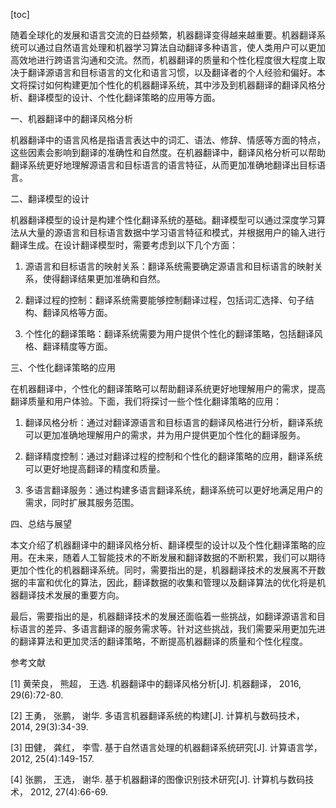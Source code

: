 
[toc]                    
                
                
随着全球化的发展和语言交流的日益频繁，机器翻译变得越来越重要。机器翻译系统可以通过自然语言处理和机器学习算法自动翻译多种语言，使人类用户可以更加高效地进行跨语言沟通和交流。然而，机器翻译的质量和个性化程度很大程度上取决于翻译源语言和目标语言的文化和语言习惯，以及翻译者的个人经验和偏好。本文将探讨如何构建更加个性化的机器翻译系统，其中涉及到机器翻译的翻译风格分析、翻译模型的设计、个性化翻译策略的应用等方面。

一、机器翻译中的翻译风格分析

机器翻译中的语言风格是指语言表达中的词汇、语法、修辞、情感等方面的特点，这些因素会影响到翻译的准确性和自然度。在机器翻译中，翻译风格分析可以帮助翻译系统更好地理解源语言和目标语言的语言特征，从而更加准确地翻译出目标语言。

二、翻译模型的设计

机器翻译模型的设计是构建个性化翻译系统的基础。翻译模型可以通过深度学习算法从大量的源语言和目标语言数据中学习语言特征和模式，并根据用户的输入进行翻译生成。在设计翻译模型时，需要考虑到以下几个方面：

1. 源语言和目标语言的映射关系：翻译系统需要确定源语言和目标语言的映射关系，使得翻译结果更加准确和自然。

2. 翻译过程的控制：翻译系统需要能够控制翻译过程，包括词汇选择、句子结构、翻译风格等方面。

3. 个性化的翻译策略：翻译系统需要为用户提供个性化的翻译策略，包括翻译风格、翻译精度等方面。

三、个性化翻译策略的应用

在机器翻译中，个性化的翻译策略可以帮助翻译系统更好地理解用户的需求，提高翻译质量和用户体验。下面，我们将探讨一些个性化翻译策略的应用：

1. 翻译风格分析：通过对翻译源语言和目标语言的翻译风格进行分析，翻译系统可以更加准确地理解用户的需求，并为用户提供更加个性化的翻译服务。

2. 翻译精度控制：通过对翻译过程的控制和个性化的翻译策略的应用，翻译系统可以更好地提高翻译的精度和质量。

3. 多语言翻译服务：通过构建多语言翻译系统，翻译系统可以更好地满足用户的需求，同时扩展其服务范围。

四、总结与展望

本文介绍了机器翻译中的翻译风格分析、翻译模型的设计以及个性化翻译策略的应用。在未来，随着人工智能技术的不断发展和翻译数据的不断积累，我们可以期待更加个性化的机器翻译系统。同时，需要指出的是，机器翻译技术的发展离不开数据的丰富和优化的算法，因此，翻译数据的收集和管理以及翻译算法的优化将是机器翻译技术发展的重要方向。

最后，需要指出的是，机器翻译技术的发展还面临着一些挑战，如翻译源语言和目标语言的差异、多语言翻译的服务需求等。针对这些挑战，我们需要采用更加先进的翻译算法和更加灵活的翻译策略，不断提高机器翻译的质量和个性化程度。

参考文献

[1] 黄荣良， 熊超， 王选. 机器翻译中的翻译风格分析[J]. 机器翻译， 2016, 29(6):72-80.

[2] 王勇， 张鹏， 谢华. 多语言机器翻译系统的构建[J]. 计算机与数码技术， 2014, 29(3):34-39.

[3] 田健， 龚红， 李雪. 基于自然语言处理的机器翻译系统研究[J]. 计算语言学， 2012, 25(4):149-157.

[4] 张鹏， 王选， 谢华. 基于机器翻译的图像识别技术研究[J]. 计算机与数码技术， 2012, 27(4):66-69.

